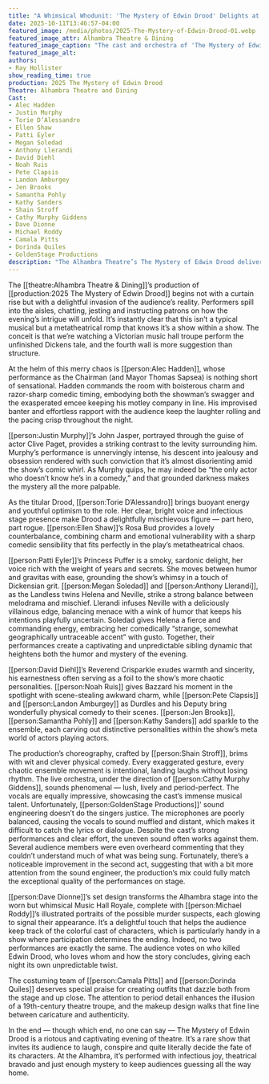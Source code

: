 ```yaml
---
title: "A Whimsical Whodunit: 'The Mystery of Edwin Drood' Delights at the Alhambra"
date: 2025-10-11T13:46:57-04:00
featured_image: /media/photos/2025-The-Mystery-of-Edwin-Drood-01.webp
featured_image_attr: Alhambra Theatre & Dining
featured_image_caption: "The cast and orchestra of 'The Mystery of Edwin Drood'."
featured_image_alt: 
authors: 
- Ray Hollister
show_reading_time: true
production: 2025 The Mystery of Edwin Drood
Theatre: Alhambra Theatre and Dining
Cast:
- Alec Hadden
- Justin Murphy
- Torie D’Alessandro
- Ellen Shaw
- Patti Eyler
- Megan Soledad
- Anthony Llerandi
- David Diehl
- Noah Ruis
- Pete Clapsis
- Landon Amburgey
- Jen Brooks
- Samantha Pohly
- Kathy Sanders
- Shain Stroff
- Cathy Murphy Giddens
- Dave Dionne
- Michael Roddy
- Camala Pitts
- Dorinda Quiles
- GoldenStage Productions
description: "The Alhambra Theatre’s The Mystery of Edwin Drood delivers a riotous, interactive night of music, laughter and mystery as audiences help decide the ending in this clever, metatheatrical romp."
---
```

The [[theatre:Alhambra Theatre & Dining]]’s production of [[production:2025 The Mystery of Edwin Drood]] begins not with a curtain rise but with a delightful invasion of the audience’s reality. Performers spill into the aisles, chatting, jesting and instructing patrons on how the evening’s intrigue will unfold. It’s instantly clear that this isn’t a typical musical but a metatheatrical romp that knows it’s a show within a show. The conceit is that we’re watching a Victorian music hall troupe perform the unfinished Dickens tale, and the fourth wall is more suggestion than structure.<!--more-->

At the helm of this merry chaos is [[person:Alec Hadden]], whose performance as the Chairman (and Mayor Thomas Sapsea) is nothing short of sensational. Hadden commands the room with boisterous charm and razor-sharp comedic timing, embodying both the showman’s swagger and the exasperated emcee keeping his motley company in line. His improvised banter and effortless rapport with the audience keep the laughter rolling and the pacing crisp throughout the night.

[[person:Justin Murphy]]’s John Jasper, portrayed through the guise of actor Clive Paget, provides a striking contrast to the levity surrounding him. Murphy’s performance is unnervingly intense, his descent into jealousy and obsession rendered with such conviction that it’s almost disorienting amid the show’s comic whirl. As Murphy quips, he may indeed be “the only actor who doesn’t know he’s in a comedy,” and that grounded darkness makes the mystery all the more palpable.

As the titular Drood, [[person:Torie D’Alessandro]] brings buoyant energy and youthful optimism to the role. Her clear, bright voice and infectious stage presence make Drood a delightfully mischievous figure — part hero, part rogue. [[person:Ellen Shaw]]’s Rosa Bud provides a lovely counterbalance, combining charm and emotional vulnerability with a sharp comedic sensibility that fits perfectly in the play’s metatheatrical chaos.

[[person:Patti Eyler]]’s Princess Puffer is a smoky, sardonic delight, her voice rich with the weight of years and secrets. She moves between humor and gravitas with ease, grounding the show’s whimsy in a touch of Dickensian grit. [[person:Megan Soledad]] and [[person:Anthony Llerandi]], as the Landless twins Helena and Neville, strike a strong balance between melodrama and mischief. Llerandi infuses Neville with a deliciously villainous edge, balancing menace with a wink of humor that keeps his intentions playfully uncertain. Soledad gives Helena a fierce and commanding energy, embracing her comedically “strange, somewhat geographically untraceable accent” with gusto. Together, their performances create a captivating and unpredictable sibling dynamic that heightens both the humor and mystery of the evening.

[[person:David Diehl]]’s Reverend Crisparkle exudes warmth and sincerity, his earnestness often serving as a foil to the show’s more chaotic personalities. [[person:Noah Ruis]] gives Bazzard his moment in the spotlight with scene-stealing awkward charm, while [[person:Pete Clapsis]] and [[person:Landon Amburgey]] as Durdles and his Deputy bring wonderfully physical comedy to their scenes. [[person:Jen Brooks]], [[person:Samantha Pohly]] and [[person:Kathy Sanders]] add sparkle to the ensemble, each carving out distinctive personalities within the show’s meta world of actors playing actors.

The production’s choreography, crafted by [[person:Shain Stroff]], brims with wit and clever physical comedy. Every exaggerated gesture, every chaotic ensemble movement is intentional, landing laughs without losing rhythm. The live orchestra, under the direction of [[person:Cathy Murphy Giddens]], sounds phenomenal — lush, lively and period-perfect. The vocals are equally impressive, showcasing the cast’s immense musical talent. Unfortunately, [[person:GoldenStage Productions]]' sound engineering doesn’t do the singers justice. The microphones are poorly balanced, causing the vocals to sound muffled and distant, which makes it difficult to catch the lyrics or dialogue. Despite the cast’s strong performances and clear effort, the uneven sound often works against them. Several audience members were even overheard commenting that they couldn’t understand much of what was being sung. Fortunately, there’s a noticeable improvement in the second act, suggesting that with a bit more attention from the sound engineer, the production’s mix could fully match the exceptional quality of the performances on stage.

[[person:Dave Dionne]]’s set design transforms the Alhambra stage into the worn but whimsical Music Hall Royale, complete with [[person:Michael Roddy]]’s illustrated portraits of the possible murder suspects, each glowing to signal their appearance. It’s a delightful touch that helps the audience keep track of the colorful cast of characters, which is particularly handy in a show where participation determines the ending. Indeed, no two performances are exactly the same. The audience votes on who killed Edwin Drood, who loves whom and how the story concludes, giving each night its own unpredictable twist.

The costuming team of [[person:Camala Pitts]] and [[person:Dorinda Quiles]] deserves special praise for creating outfits that dazzle both from the stage and up close. The attention to period detail enhances the illusion of a 19th-century theatre troupe, and the makeup design walks that fine line between caricature and authenticity.

In the end — though which end, no one can say — The Mystery of Edwin Drood is a riotous and captivating evening of theatre. It’s a rare show that invites its audience to laugh, conspire and quite literally decide the fate of its characters. At the Alhambra, it’s performed with infectious joy, theatrical bravado and just enough mystery to keep audiences guessing all the way home.